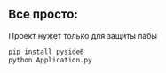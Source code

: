 
## Все просто:
Проект нужет только для защиты лабы

```bash
pip install pyside6
python Application.py
```